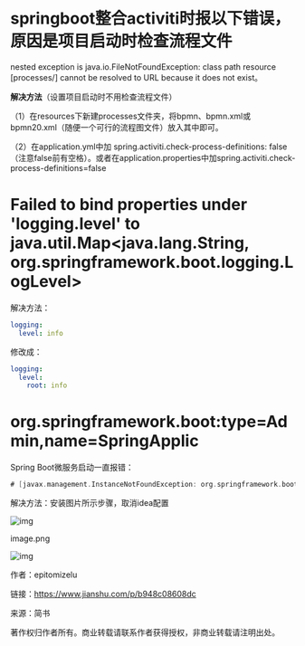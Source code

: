 # springboot整合activiti时报以下错误，原因是项目启动时检查流程文件

nested exception is java.io.FileNotFoundException: class path resource [processes/] cannot be resolved to URL because it does not exist。



**解决方法**（设置项目启动时不用检查流程文件）

（1）在resources下新建processes文件夹，将bpmn、bpmn.xml或bpmn20.xml（随便一个可行的流程图文件）放入其中即可。



（2）在application.yml中加 spring.activiti.check-process-definitions: false （注意false前有空格）。或者在application.properties中加spring.activiti.check-process-definitions=false

# Failed to bind properties under 'logging.level' to java.util.Map<java.lang.String, org.springframework.boot.logging.LogLevel>



解决方法：

```yml
logging:
  level: info
```

修改成：

```yml
logging:
  level:
    root: info
```

# org.springframework.boot:type=Admin,name=SpringApplic

Spring Boot微服务启动一直报错：

```go
# [javax.management.InstanceNotFoundException: org.springframework.boot:type=Admin,name=SpringApplication](https://stackoverflow.com/questions/50436108/javax-management-instancenotfoundexception-org-springframework-boottype-admin)
```

解决方法：安装图片所示步骤，取消idea配置



![img](https:////upload-images.jianshu.io/upload_images/7068167-2e9560d22d0fef0b.png?imageMogr2/auto-orient/strip|imageView2/2/w/341/format/webp)

image.png



![img](https:////upload-images.jianshu.io/upload_images/7068167-7cf19588cc533cef.png?imageMogr2/auto-orient/strip|imageView2/2/w/895/format/webp)

作者：epitomizelu

链接：https://www.jianshu.com/p/b948c08608dc

来源：简书

著作权归作者所有。商业转载请联系作者获得授权，非商业转载请注明出处。
